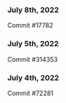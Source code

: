 ### July 8th, 2022

Commit #17782

### July 5th, 2022

Commit #314353


### July 4th, 2022

Commit #72281
